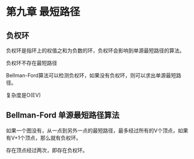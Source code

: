 # 第九章 最短路径
## 负权环

负权环是指环上的权值之和为负数的环，负权环会影响到单源最短路径的算法。

负权环不存在最短路径

Bellman-Ford算法可以检测负权环，如果没有负权环，则可以求出单源最短路径。

复杂度是O(EV)

## Bellman-Ford 单源最短路径算法

如果一个图没有，从一点到另外一点的最短路径，最多经过所有的V个顶点，如果有V+1个顶点，那么就有负权环。

存在顶点经过两次，即存在负权环。
